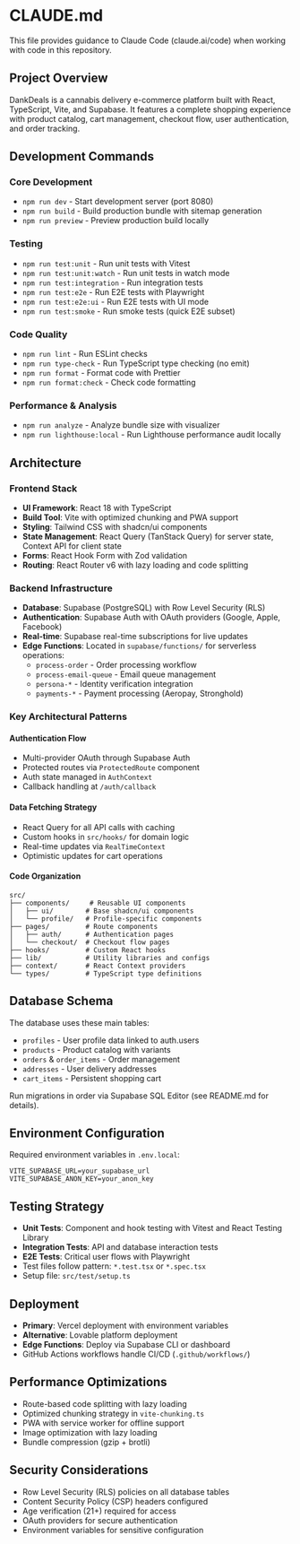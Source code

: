 # CLAUDE.md

This file provides guidance to Claude Code (claude.ai/code) when working with code in this repository.

## Project Overview

DankDeals is a cannabis delivery e-commerce platform built with React, TypeScript, Vite, and Supabase. It features a complete shopping experience with product catalog, cart management, checkout flow, user authentication, and order tracking.

## Development Commands

### Core Development

- `npm run dev` - Start development server (port 8080)
- `npm run build` - Build production bundle with sitemap generation
- `npm run preview` - Preview production build locally

### Testing

- `npm run test:unit` - Run unit tests with Vitest
- `npm run test:unit:watch` - Run unit tests in watch mode
- `npm run test:integration` - Run integration tests
- `npm run test:e2e` - Run E2E tests with Playwright
- `npm run test:e2e:ui` - Run E2E tests with UI mode
- `npm run test:smoke` - Run smoke tests (quick E2E subset)

### Code Quality

- `npm run lint` - Run ESLint checks
- `npm run type-check` - Run TypeScript type checking (no emit)
- `npm run format` - Format code with Prettier
- `npm run format:check` - Check code formatting

### Performance & Analysis

- `npm run analyze` - Analyze bundle size with visualizer
- `npm run lighthouse:local` - Run Lighthouse performance audit locally

## Architecture

### Frontend Stack

- **UI Framework**: React 18 with TypeScript
- **Build Tool**: Vite with optimized chunking and PWA support
- **Styling**: Tailwind CSS with shadcn/ui components
- **State Management**: React Query (TanStack Query) for server state, Context API for client state
- **Forms**: React Hook Form with Zod validation
- **Routing**: React Router v6 with lazy loading and code splitting

### Backend Infrastructure

- **Database**: Supabase (PostgreSQL) with Row Level Security (RLS)
- **Authentication**: Supabase Auth with OAuth providers (Google, Apple, Facebook)
- **Real-time**: Supabase real-time subscriptions for live updates
- **Edge Functions**: Located in `supabase/functions/` for serverless operations:
  - `process-order` - Order processing workflow
  - `process-email-queue` - Email queue management
  - `persona-*` - Identity verification integration
  - `payments-*` - Payment processing (Aeropay, Stronghold)

### Key Architectural Patterns

#### Authentication Flow

- Multi-provider OAuth through Supabase Auth
- Protected routes via `ProtectedRoute` component
- Auth state managed in `AuthContext`
- Callback handling at `/auth/callback`

#### Data Fetching Strategy

- React Query for all API calls with caching
- Custom hooks in `src/hooks/` for domain logic
- Real-time updates via `RealTimeContext`
- Optimistic updates for cart operations

#### Code Organization

```
src/
├── components/     # Reusable UI components
│   ├── ui/        # Base shadcn/ui components
│   └── profile/   # Profile-specific components
├── pages/         # Route components
│   ├── auth/      # Authentication pages
│   └── checkout/  # Checkout flow pages
├── hooks/         # Custom React hooks
├── lib/           # Utility libraries and configs
├── context/       # React Context providers
└── types/         # TypeScript type definitions
```

## Database Schema

The database uses these main tables:

- `profiles` - User profile data linked to auth.users
- `products` - Product catalog with variants
- `orders` & `order_items` - Order management
- `addresses` - User delivery addresses
- `cart_items` - Persistent shopping cart

Run migrations in order via Supabase SQL Editor (see README.md for details).

## Environment Configuration

Required environment variables in `.env.local`:

```
VITE_SUPABASE_URL=your_supabase_url
VITE_SUPABASE_ANON_KEY=your_anon_key
```

## Testing Strategy

- **Unit Tests**: Component and hook testing with Vitest and React Testing Library
- **Integration Tests**: API and database interaction tests
- **E2E Tests**: Critical user flows with Playwright
- Test files follow pattern: `*.test.tsx` or `*.spec.tsx`
- Setup file: `src/test/setup.ts`

## Deployment

- **Primary**: Vercel deployment with environment variables
- **Alternative**: Lovable platform deployment
- **Edge Functions**: Deploy via Supabase CLI or dashboard
- GitHub Actions workflows handle CI/CD (`.github/workflows/`)

## Performance Optimizations

- Route-based code splitting with lazy loading
- Optimized chunking strategy in `vite-chunking.ts`
- PWA with service worker for offline support
- Image optimization with lazy loading
- Bundle compression (gzip + brotli)

## Security Considerations

- Row Level Security (RLS) policies on all database tables
- Content Security Policy (CSP) headers configured
- Age verification (21+) required for access
- OAuth providers for secure authentication
- Environment variables for sensitive configuration
